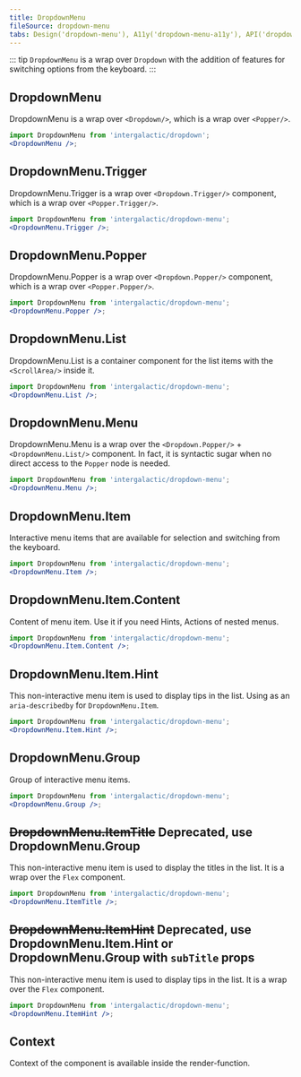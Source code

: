 ```yaml
---
title: DropdownMenu
fileSource: dropdown-menu
tabs: Design('dropdown-menu'), A11y('dropdown-menu-a11y'), API('dropdown-menu-api'), Example('dropdown-menu-code'), Changelog('dropdown-menu-changelog')
---
```


::: tip
`DropdownMenu` is a wrap over `Dropdown` with the addition of features for switching options from the keyboard.
:::

## DropdownMenu

DropdownMenu is a wrap over `<Dropdown/>`, which is a wrap over `<Popper/>`.

```jsx
import DropdownMenu from 'intergalactic/dropdown';
<DropdownMenu />;
```

<TypesView type="DropdownMenuProps" :types={...types} />

## DropdownMenu.Trigger

DropdownMenu.Trigger is a wrap over `<Dropdown.Trigger/>` component, which is a wrap over `<Popper.Trigger/>`.

```jsx
import DropdownMenu from 'intergalactic/dropdown-menu';
<DropdownMenu.Trigger />;
```

## DropdownMenu.Popper

DropdownMenu.Popper is a wrap over `<Dropdown.Popper/>` component, which is a wrap over `<Popper.Popper/>`.

```jsx
import DropdownMenu from 'intergalactic/dropdown-menu';
<DropdownMenu.Popper />;
```

## DropdownMenu.List

DropdownMenu.List is a container component for the list items with the `<ScrollArea/>` inside it.

```jsx
import DropdownMenu from 'intergalactic/dropdown-menu';
<DropdownMenu.List />;
```

<TypesView type="DropdownMenuListProps" :types={...types} />

## DropdownMenu.Menu

DropdownMenu.Menu is a wrap over the `<Dropdown.Popper/>` + `<DropdownMenu.List/>` component. In fact, it is syntactic sugar when no direct access to the `Popper` node is needed.

```jsx
import DropdownMenu from 'intergalactic/dropdown-menu';
<DropdownMenu.Menu />;
```

<TypesView type="DropdownMenuMenuProps" :types={...types} />

## DropdownMenu.Item

Interactive menu items that are available for selection and switching from the keyboard.

```jsx
import DropdownMenu from 'intergalactic/dropdown-menu';
<DropdownMenu.Item />;
```

## DropdownMenu.Item.Content

Content of menu item. Use it if you need Hints, Actions of nested menus.

```jsx
import DropdownMenu from 'intergalactic/dropdown-menu';
<DropdownMenu.Item.Content />;
```

<TypesView type="DropdownMenuItemHintProps" :types={...types} />

## DropdownMenu.Item.Hint

This non-interactive menu item is used to display tips in the list. Using as an `aria-describedby` for `DropdownMenu.Item`.

```jsx
import DropdownMenu from 'intergalactic/dropdown-menu';
<DropdownMenu.Item.Hint />;
```

<TypesView type="DropdownMenuItemHintProps" :types={...types} />

## DropdownMenu.Group

Group of interactive menu items.

```jsx
import DropdownMenu from 'intergalactic/dropdown-menu';
<DropdownMenu.Group />;
```

<TypesView type="DropdownMenuGroupProps" :types={...types} />

## ~~DropdownMenu.ItemTitle~~ Deprecated, use DropdownMenu.Group

This non-interactive menu item is used to display the titles in the list. It is a wrap over the `Flex` component.

```jsx
import DropdownMenu from 'intergalactic/dropdown-menu';
<DropdownMenu.ItemTitle />;
```

<TypesView type="DropdownMenuItemTitleProps" :types={...types} />

## ~~DropdownMenu.ItemHint~~ Deprecated, use DropdownMenu.Item.Hint or DropdownMenu.Group with `subTitle` props

This non-interactive menu item is used to display tips in the list. It is a wrap over the `Flex` component.

```jsx
import DropdownMenu from 'intergalactic/dropdown-menu';
<DropdownMenu.ItemHint />;
```

<TypesView type="DropdownMenuItemHintProps" :types={...types} />

## Context

Context of the component is available inside the render-function.

<TypesView type="DropdownMenuContext" :types={...types} />

<script setup>import { data as types } from '@types.data.ts';</script>
